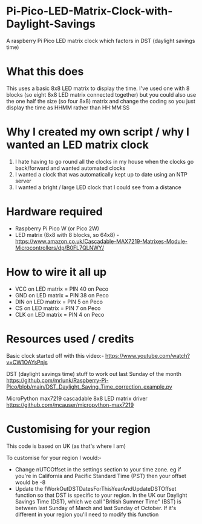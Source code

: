 # Pi-Pico-LED-Matrix-Clock-with-Daylight-Savings
A raspberry Pi Pico LED matrix clock which factors in DST (daylight savings time)


What this does
==============
This uses a basic 8x8 LED matrix to display the time. I've used one with 8 blocks (so eight 8x8 LED matrix connected together) but you could also use the one half the size (so four 8x8) matrix and change the coding so you just display the time as HHMM rather than HH:MM:SS


Why I created my own script / why I wanted an LED matrix clock
==============================================================
1) I hate having to go round all the clocks in my house when the clocks go back/forward and wanted automated clocks
2) I wanted a clock that was automatically kept up to date using an NTP server
3) I wanted a bright / large LED clock that I could see from a distance


Hardware required
=================
- Raspberry Pi Pico W (or Pico 2W)
- LED matrix (8x8 with 8 blocks, so 64x8) - https://www.amazon.co.uk/Cascadable-MAX7219-Matrixes-Module-Microcontrollers/dp/B0FL7QLNWY/


How to wire it all up
=====================
- VCC on LED matrix = PIN 40 on Peco
- GND on LED matrix = PIN 38 on Peco
- DIN on LED matrix = PIN 5 on Peco
- CS on LED matrix = PIN 7 on Peco
- CLK on LED matrix = PIN 4 on Peco


Resources used / credits
========================

Basic clock started off with this video:-
https://www.youtube.com/watch?v=CW1OAYsPnjs

DST (daylight savings time) stuff to work out last Sunday of the month
https://github.com/mrlunk/Raspberry-Pi-Pico/blob/main/DST_Daylight_Saving_Time_correction_example.py

MicroPython max7219 cascadable 8x8 LED matrix driver
https://github.com/mcauser/micropython-max7219


Customising for your region
===========================
This code is based on UK (as that's where I am)

To customise for your region I would:-
- Change nUTCOffset in the settings section to your time zone. eg if you're in California and Pacific Standard Time (PST) then your offset would be -8
- Update the fWorkOutDSTDatesForThisYearAndUpdateDSTOffset function so that DST is specific to your region. In the UK our Daylight Savings Time (DST), which we call "British Summer Time" (BST) is between last Sunday of March and last Sunday of October. If it's different in your region you'll need to modify this function
